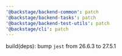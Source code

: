 ```yaml
---
'@backstage/backend-common': patch
'@backstage/backend-tasks': patch
'@backstage/backend-test-utils': patch
'@backstage/cli': patch
---
```


build(deps): bump `jest` from 26.6.3 to 27.5.1
